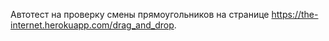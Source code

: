 Автотест на проверку смены прямоугольников на странице https://the-internet.herokuapp.com/drag_and_drop.